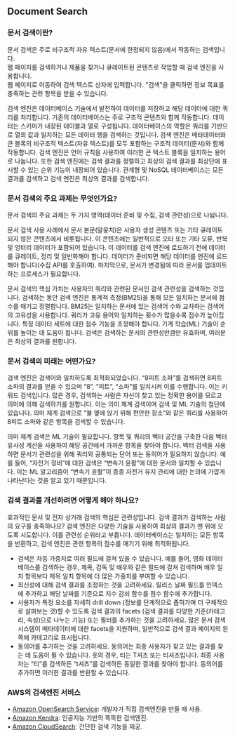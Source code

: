 ## Document Search


### 문서 검색이란?

문서 검색은 주로 비구조적 자유 텍스트(문서에 한정되지 않음)에서 작동하는 검색입니다.         
웹 페이지를 검색하거나 제품을 찾거나 큐레이트된 콘텐츠로 작업할 때 검색 엔진을 사용합니다.         
웹 페이지로 이동하여 검색 텍스트 상자에 입력합니다. "검색"을 클릭하면 정보 목표를 충족하는 관련 항목을 받을 수 있습니다.

검색 엔진은 데이터베이스 기술에서 발전하여 데이터를 저장하고 해당 데이터에 대한 쿼리를 처리합니다. 기존의 데이터베이스는 주로 구조적 콘텐츠와 함께 작동합니다. 데이터는 스키마가 내장된 테이블과 열로 구성됩니다. 데이터베이스의 역할은 쿼리를 기반으로 열의 값과 일치하는 모든 데이터 행을 검색하는 것입니다. 검색 엔진은 메타데이터와 큰 블록의 비구조적 텍스트(자유 텍스트)를 모두 포함하는 구조적 데이터(문서)와 함께 작동합니다. 검색 엔진은 언어 규칙을 사용하여 이러한 큰 텍스트 블록을 일치하는 용어로 나눕니다. 또한 검색 엔진에는 검색 결과를 정렬하고 최상의 검색 결과를 최상단에 표시할 수 있는 순위 기능이 내장되어 있습니다. 관계형 및 NoSQL 데이터베이스는 모든 결과를 검색하고 검색 엔진은 최상의 결과를 검색합니다.


### 문서 검색의 주요 과제는 무엇인가요?
문서 검색의 주요 과제는 두 가지 영역(데이터 준비 및 수집, 검색 관련성)으로 나뉩니다.

문서 검색 사용 사례에서 문서 본문(말뭉치)은 사용자 생성 콘텐츠 또는 기타 큐레이트되지 않은 콘텐츠에서 비롯됩니다. 이 콘텐츠에는 일반적으로 오타 또는 기타 오류, 반복 및 엉터리 데이터가 포함되어 있습니다. 이 데이터를 검색 엔진에 로드하기 전에 데이터를 큐레이트, 정리 및 일반화해야 합니다. 데이터가 준비되면 해당 데이터를 엔진에 로드해야 합니다(수집 API를 호출하여). 마지막으로, 문서가 변경됨에 따라 문서를 업데이트하는 프로세스가 필요합니다.

문서 검색의 핵심 가치는 사용자의 쿼리와 관련된 문서인 검색 관련성을 검색하는 것입니다. 검색하는 동안 검색 엔진은 통계적 측정(BM25)을 통해 모든 일치하는 문서에 점수를 매기고 정렬합니다. BM25는 일치하는 문서에 있는 검색어 수와 교차하는 검색어의 고유성을 사용합니다. 쿼리가 고유 용어와 일치하는 횟수가 많을수록 점수가 높아집니다. 특정 데이터 세트에 대한 점수 기능을 조정해야 합니다. 기계 학습(ML) 기술이 순위를 높이는 데 도움이 됩니다. 검색은 검색하는 문서의 관련성만큼만 유효하며, 여러분은 최상의 결과를 원합니다.


### 문서 검색의 미래는 어떤가요?
검색 엔진은 검색어와 일치하도록 최적화되었습니다. “8피트 소파”를 검색하면 8피트 소파의 결과를 얻을 수 있으며 “8”, “피트”, “소파”를 일치시켜 이를 수행합니다. 이는 키워드 검색입니다. 많은 경우, 검색하는 사람은 자신이 찾고 있는 정확한 용어를 모르고 의미에 의해 검색하기를 원합니다. 이는 의미 체계 검색이며 검색 및 ML 기술의 첨단에 있습니다. 의미 체계 검색으로 “불 옆에 앉기 위해 편안한 장소”와 같은 쿼리를 사용하여 8피트 소파와 같은 항목을 검색할 수 있습니다.

의미 체계 검색은 ML 기술이 필요합니다. 항목 및 쿼리의 벡터 공간을 구축한 다음 벡터 유사성 계산을 사용하여 해당 공간에서 가까운 항목을 찾아야 합니다. 벡터 검색을 사용하면 문서가 관련성을 위해 쿼리와 공통되는 단어 또는 동의어가 필요하지 않습니다. 예를 들어, “자전거 정비”에 대한 검색은 “변속기 윤활”에 대한 문서와 일치할 수 있습니다. 이는 ML 알고리즘이 “변속기 윤활”이 종종 자전거 유지 관리에 대한 논의에 가깝게 나타난다는 것을 알고 있기 때문입니다.


### 검색 결과를 개선하려면 어떻게 해야 하나요?
효과적인 문서 및 전자 상거래 검색의 핵심은 관련성입니다. 검색 결과가 검색하는 사람의 요구를 충족하나요? 검색 엔진은 다양한 기술을 사용하여 최상의 결과가 맨 위에 오도록 시도합니다. 이를 관련성 순위라고 부릅니다. 데이터베이스는 일치하는 모든 항목을 반환하고, 검색 엔진은 관련 항목의 점수를 매기기 위해 최적화됩니다.

- 검색은 차등 가중치로 여러 필드에 걸쳐 있을 수 있습니다. 예를 들어, 영화 데이터베이스를 검색하는 경우, 제목, 감독 및 배우와 같은 필드에 걸쳐 검색하며 배우 일치 항목보다 제목 일치 항목에 더 많은 가중치를 부여할 수 있습니다.
- 최신성에 대해 검색 결과를 조정하는 것을 고려하세요. 릴리스 날짜 필드를 인덱스에 추가하고 해당 날짜를 기준으로 지수 감쇠 함수를 점수 함수에 추가합니다.
- 사용자가 특정 요소를 자세히 drill down (정보를 단계적으로 좁혀가며 더 구체적으로 살펴보는 것)할 수 있도록 검색 결과의 facets (검색 결과를 다양한 기준(카테고리, 속성)으로 나누는 기능) 또는 필터를 추가하는 것을 고려하세요. 많은 문서 검색 시스템이 메타데이터에 대한 facets을 지원하며, 일반적으로 검색 결과 페이지의 왼쪽에 카테고리로 표시됩니다.
- 동의어를 추가하는 것을 고려하세요. 동의어는 최종 사용자가 찾고 있는 결과를 찾는 데 도움이 될 수 있습니다. 옷의 경우, 티는 T셔츠 또는 티셔츠입니다. 최종 사용자는 “티”를 검색하든 “t셔츠”를 검색하든 동일한 결과를 찾아야 합니다. 동의어를 추가하면 이러한 결과를 반환할 수 있습니다.


### AWS의 검색엔진 서비스   
• [Amazon OpenSearch Service](https://aws.amazon.com/ko/opensearch-service/): 개발자가 직접 검색엔진을 만들 때 사용.  
• [Amazon Kendra](https://aws.amazon.com/ko/kendra/): 인공지능 기반의 똑똑한 검색엔진.     
• [Amazon CloudSearch](https://aws.amazon.com/ko/cloudsearch/): 간단한 검색 기능을 제공.        
